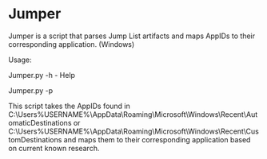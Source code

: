 # Jumper
Jumper is a script that parses Jump List artifacts and maps AppIDs to their corresponding application. (Windows)

Usage: 

Jumper.py -h <path to Automatic Destination or Custom Destination Directory> - Help

Jumper.py -p <path to Automatic Destination or Custom Destination Directory>

This script takes the AppIDs found in C:\Users\%USERNAME%\AppData\Roaming\Microsoft\Windows\Recent\AutomaticDestinations or C:\Users\%USERNAME%\AppData\Roaming\Microsoft\Windows\Recent\CustomDestinations and maps them to their corresponding application based on current known research. 
